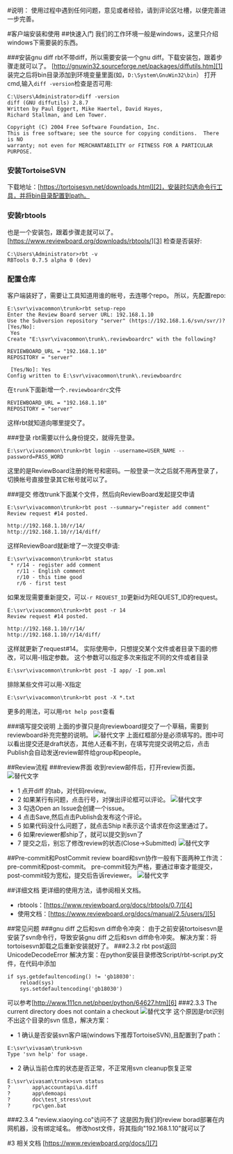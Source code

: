 #说明：
使用过程中遇到任何问题，意见或者经验，请到评论区吐槽，以便完善进一步完善。

#客户端安装和使用
##快速入门
我们的工作环境一般是windows，这里只介绍windows下需要装的东西。

###安装gnu diff
rbt不带diff，所以需要安装一个gnu diff。下载安装包，跟着步骤走就可以了。
[http://gnuwin32.sourceforge.net/packages/diffutils.htm][1]
装完之后将bin目录添加到环境变量里面(如，`D:\System\GnuWin32\bin`）
打开cmd,输入`diff -version`检查是否可用:
```
C:\Users\Administrator>diff -version
diff (GNU diffutils) 2.8.7
Written by Paul Eggert, Mike Haertel, David Hayes,
Richard Stallman, and Len Tower.

Copyright (C) 2004 Free Software Foundation, Inc.
This is free software; see the source for copying conditions.  There is NO
warranty; not even for MERCHANTABILITY or FITNESS FOR A PARTICULAR PURPOSE.
```
### 安装TortoiseSVN
下载地址：[https://tortoisesvn.net/downloads.html][2]，安装时勾选命令行工具，并将bin目录配置到path。
 
### 安装rbtools
也是一个安装包，跟着步骤走就可以了。
[https://www.reviewboard.org/downloads/rbtools/][3]
检查是否装好:
```
C:\Users\Administrator>rbt -v
RBTools 0.7.5 alpha 0 (dev)
```
### 配置仓库
客户端装好了，需要让工具知道用谁的帐号，去连哪个repo。
所以，先配置repo:
```
E:\svr\vivacommon\trunk>rbt setup-repo
Enter the Review Board server URL: 192.168.1.10
Use the Subversion repository "server" (https://192.168.1.6/svn/svr/)? [Yes/No]:
 Yes
Create "E:\svr\vivacommon\trunk\.reviewboardrc" with the following?

REVIEWBOARD_URL = "192.168.1.10"
REPOSITORY = "server"

 [Yes/No]: Yes
Config written to E:\svr\vivacommon\trunk\.reviewboardrc
```
在`trunk`下面新增一个`.reviewboardrc`文件
```
REVIEWBOARD_URL = "192.168.1.10"
REPOSITORY = "server"
```
这样rbt就知道向哪里提交了。

###登录
rbt需要以什么身份提交，就得先登录。
```
E:\svr\vivacommon\trunk>rbt login --username=USER_NAME --password=PASS_WORD
```
这里的是ReviewBoard注册的帐号和密码。一般登录一次之后就不用再登录了，切换帐号直接登录其它帐号就可以了。

###提交
修改trunk下面某个文件，然后向ReviewBoard发起提交申请
```
E:\svr\vivacommon\trunk>rbt post --summary="register add comment"
Review request #14 posted.

http://192.168.1.10/r/14/
http://192.168.1.10/r/14/diff/
```
这样ReviewBoard就新增了一次提交申请:
```
E:\svr\vivacommon\trunk>rbt status
 * r/14 - register add comment
   r/11 - English comment
   r/10 - this time good
   r/6 - first test
```
如果发现需要重新提交，可以`-r REQUEST_ID`更新id为REQUEST_ID的request。
```
E:\svr\vivacommon\trunk>rbt post -r 14
Review request #14 posted.

http://192.168.1.10/r/14/
http://192.168.1.10/r/14/diff/
```
这样就更新了request#14。
实际使用中，只想提交某个文件或者目录下面的修改，可以用-I指定参数。
这个参数可以指定多次来指定不同的文件或者目录
```
E:\svr\vivacommon\trunk>rbt post -I app/ -I pom.xml
```
排除某些文件可以用-X指定
```
E:\svr\vivacommon\trunk>rbt post -X *.txt
```
更多的用法，可以用`rbt help post`查看

###填写提交说明
上面的步骤只是向reviewboard提交了一个草稿，需要到reviewboard补充完整的说明。
![替代文字](https://wt-prj.oss.aliyuncs.com/317d90ca616448c3a802326948b584f0/73a44ab7-de7d-4b32-b7ed-b232e163652a.png)
上面红框部分是必须填写的。图中可以看出提交还是draft状态，其他人还看不到，在填写完提交说明之后，点击Publish会自动发送review邮件给group和people。

##Review流程
###review界面
收到review邮件后，打开review页面。
![替代文字](https://wt-prj.oss.aliyuncs.com/317d90ca616448c3a802326948b584f0/57ef4a57-503a-41ba-9644-d0a52a09e579.png)

- 1 点开diff 的tab，对代码review。
- 2 如果某行有问题，点击行号，对弹出评论框可以评论。
![替代文字](https://wt-prj.oss.aliyuncs.com/317d90ca616448c3a802326948b584f0/be4dad56-a33c-4d27-acf8-f27630de30ca.png)
- 3 勾选Open an Issue会创建一个issue。
- 4 点击Save,然后点击Publish会发布这个评论。
- 5 如果代码没什么问题了，就点击Ship it表示这个请求在你这里通过了。
- 6 如果reviewer都ship了，就可以提交到svn了
- 7 提交之后，别忘了修改review的状态(Close->Submitted)
![替代文字](https://wt-prj.oss.aliyuncs.com/317d90ca616448c3a802326948b584f0/73a38434-5887-452c-bfc4-6d4616ebcb3c.png)

##Pre-commit和PostCommit
review board和svn协作一般有下面两种工作流：pre-commit和post-commit。
pre-commit较为严格，要通过审查才能提交，post-commit较为宽松，提交后告诉reviewer。
![替代文字](https://wt-prj.oss.aliyuncs.com/317d90ca616448c3a802326948b584f0/4e5bb8ac-e991-4a17-8a87-dafe4dff4e2b.png)

##详细文档
更详细的使用方法，请参阅相关文档。

- rbtools：[https://www.reviewboard.org/docs/rbtools/0.7/][4]
- 使用文档：[https://www.reviewboard.org/docs/manual/2.5/users/][5]

##常见问题
###gnu diff 之后和svn diff命令冲突： 
由于之前安装tortoisesvn是安装了svn命令行，导致安装gnu diff 之后和svn diff命令冲突。 
解决方案：将tortoisesvn卸载之后重新安装就好了。 
###2.3.2 rbt post返回UnicodeDecodeError 
解决方案：在python安装目录修改Script/rbt-script.py文件，在代码中添加
```
if sys.getdefaultencoding() != 'gb18030':
    reload(sys)
    sys.setdefaultencoding('gb18030')
```
可以参考[http://www.111cn.net/phper/python/64627.htm][6]
###2.3.3 The current directory does not contain a checkout 
![替代文字](https://wt-prj.oss.aliyuncs.com/317d90ca616448c3a802326948b584f0/c1a532c6-8041-48e7-8d1c-3a54eb6c145c.png)
这个原因是rbt识别不出这个目录的svn 信息，解决方案：

- 1  确认是否安装svn客户端(windows下推荐TortoiseSVN),且配置到了path：
```
E:\svr\vivasam\trunk>svn
Type 'svn help' for usage.
```
- 2 确认当前仓库的状态是否正常，不正常用svn cleanup恢复正常
```
E:\svr\vivasam\trunk>svn status
?       app\accountapi\a.diff
?       app\demoapi
?       doc\test_stress\out
?       rpc\gen.bat
```
###2.3.4 "review.xiaoying.co"访问不了
这是因为我们的review borad部署在内网机器，没有绑定域名。
修改host文件，将其指向"192.168.1.10"就可以了

#3 相关文档
[https://www.reviewboard.org/docs/][7]


  [1]: http://gnuwin32.sourceforge.net/packages/diffutils.htm
  [2]: https://tortoisesvn.net/downloads.html
  [3]: https://www.reviewboard.org/downloads/rbtools/
  [4]: https://www.reviewboard.org/docs/rbtools/0.7/
  [5]: https://www.reviewboard.org/docs/manual/2.5/users/
  [6]: http://www.111cn.net/phper/python/64627.htm
  [7]: https://www.reviewboard.org/docs/
